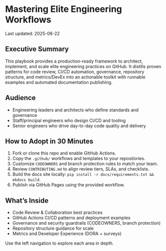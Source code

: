 # Mastering Elite Engineering Workflows

Last updated: 2025-08-22

## Executive Summary

This playbook provides a production-ready framework to architect, implement, and scale elite engineering practices on GitHub. It distills proven patterns for code review, CI/CD automation, governance, repository structure, and metrics/DevEx into an actionable toolkit with runnable examples and automated documentation publishing.

## Audience

- Engineering leaders and architects who define standards and governance
- Staff/principal engineers who design CI/CD and tooling
- Senior engineers who drive day-to-day code quality and delivery

## How to Adopt in 30 Minutes

1. Fork or clone this repo and enable GitHub Actions.
2. Copy the `.github/` workflows and templates to your repositories.
3. Customize `CODEOWNERS` and branch protection rules to match your team.
4. Review `CONTRIBUTING.md` to align review tiers, SLAs, and checklists.
5. Build the docs site locally: `pip install -r docs/requirements.txt && mkdocs build`.
6. Publish via GitHub Pages using the provided workflow.

## What’s Inside

- Code Review & Collaboration best practices
- GitHub Actions CI/CD patterns and deployment examples
- Governance and security guardrails (CODEOWNERS, branch protection)
- Repository structure guidance for scale
- Metrics and Developer Experience (DORA + surveys)

Use the left navigation to explore each area in depth.


